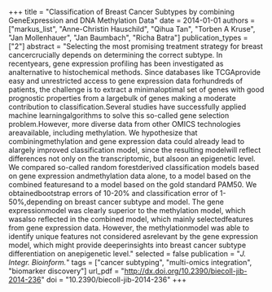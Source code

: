 +++
title = "Classification of Breast Cancer Subtypes by combining GeneExpression and DNA Methylation Data"
date = 2014-01-01
authors = ["markus_list", "Anne-Christin Hauschild", "Qihua Tan", "Torben A Kruse", "Jan Mollenhauer", "Jan Baumbach", "Richa Batra"]
publication_types = ["2"]
abstract = "Selecting the most promising treatment strategy for breast cancercrucially depends on determining the correct subtype. In recentyears, gene expression profiling has been investigated as analternative to histochemical methods. Since databases like TCGAprovide easy and unrestricted access to gene expression data forhundreds of patients, the challenge is to extract a minimaloptimal set of genes with good prognostic properties from a largebulk of genes making a moderate contribution to classification.Several studies have successfully applied machine learningalgorithms to solve this so-called gene selection problem.However, more diverse data from other OMICS technologies areavailable, including methylation. We hypothesize that combiningmethylation and gene expression data could already lead to alargely improved classification model, since the resulting modelwill reflect differences not only on the transcriptomic, but alsoon an epigenetic level. We compared so-called random forestderived classification models based on gene expression andmethylation data alone, to a model based on the combined featuresand to a model based on the gold standard PAM50. We obtainedbootstrap errors of 10-20% and classification error of 1-50%,depending on breast cancer subtype and model. The gene expressionmodel was clearly superior to the methylation model, which wasalso reflected in the combined model, which mainly selectedfeatures from gene expression data. However, the methylationmodel was able to identify unique features not considered asrelevant by the gene expression model, which might provide deeperinsights into breast cancer subtype differentiation on anepigenetic level."
selected = false
publication = "*J. Integr. Bioinform.*"
tags = ["cancer subtyping", "multi-omics integration", "biomarker discovery"]
url_pdf = "http://dx.doi.org/10.2390/biecoll-jib-2014-236"
doi = "10.2390/biecoll-jib-2014-236"
+++

